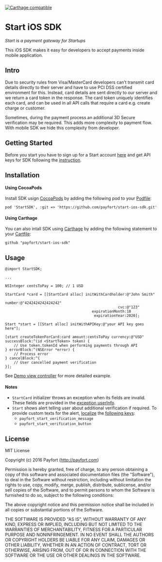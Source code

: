[![Carthage compatible](https://img.shields.io/badge/Carthage-compatible-4BC51D.svg?style=flat)](https://github.com/Carthage/Carthage)
# Start iOS SDK
*Start is a payment gateway for Startups*

This iOS SDK makes it easy for developers to accept payments inside mobile application.
## Intro
Due to security rules from Visa/MasterCard developers can’t transmit card details directly to their server and have to use PCI DSS certified environment for this. Instead, card details are sent directly to our server and we return a card token in the response. The card token uniquely identifies each card, and can be used in all API calls that require a card e.g. create charge or customer.

Sometimes, during the payment process an additional 3D Secure verification may be required. This adds more complexity to payment flow. With mobile SDK we hide this complexity from developer.
## Getting Started
Before you start you have to sign up for a Start account [here](https://dashboard.start.payfort.com/#/public/sign_up?secretLink=true) and get API keys for SDK following the [instruction](https://docs.start.payfort.com/guides/api_keys/#how-to-get-api-keys).
## Installation
#### Using CocoaPods
Install SDK usign [CocoaPods](https://guides.cocoapods.org/using/getting-started.html) by adding the following pod to your [Podfile](https://guides.cocoapods.org/using/using-cocoapods.html):

	pod 'StartSDK', :git => 'https://github.com/payfort/start-ios-sdk.git'
#### Using Carthage
You can also intall SDK using [Carthage](https://github.com/Carthage/Carthage#adding-frameworks-to-an-application) by adding the following statement to your [Cartfile](https://github.com/Carthage/Carthage/blob/master/Documentation/Artifacts.md#cartfile):

	github "payfort/start-ios-sdk"
## Usage
```objc
@import StartSDK;

...

NSInteger centsToPay = 100; // 1 USD

StartCard *card = [[StartCard alloc] initWithCardholder:@"John Smith"
                                                 number:@"4242424242424242"
                                                    cvc:@"123"
                                        expirationMonth:10
                                         expirationYear:2020];

Start *start = [[Start alloc] initWithAPIKey:@"your API key goes here"];

[start createTokenForCard:card amount:centsToPay currency:@"USD" successBlock:^(id <StartToken> token) {
	// Use token.tokenId when performing payments through API
} errorBlock:^(NSError *error) {
	// Process error
} cancelBlock:^{
	// User cancelled payment verification
}];
```
See [Demo view controller](Demo/Demo/ViewController.m) for more detailed example.
#### Notes
- `StartCard` initializer throws an exception when its fields are invalid. These fields are provided in the [exception userInfo](StartSDK/StartSDK/Models/StartCard.h).
- `Start` shows alert telling user about additional verification if required. To provide custom texts for the alert, [localize](https://www.oneskyapp.com/academy/learn-ios-localization/) the [following keys](StartSDK/StartSDK/Models/Start.h):
	- `payfort_start_verification_message`
	- `payfort_start_verification_button`

## License
MIT License

Copyright (c) 2016 Payfort (http://payfort.com)

Permission is hereby granted, free of charge, to any person obtaining a copy
of this software and associated documentation files (the "Software"), to deal
in the Software without restriction, including without limitation the rights
to use, copy, modify, merge, publish, distribute, sublicense, and/or sell
copies of the Software, and to permit persons to whom the Software is
furnished to do so, subject to the following conditions:

The above copyright notice and this permission notice shall be included in all
copies or substantial portions of the Software.

THE SOFTWARE IS PROVIDED "AS IS", WITHOUT WARRANTY OF ANY KIND, EXPRESS OR
IMPLIED, INCLUDING BUT NOT LIMITED TO THE WARRANTIES OF MERCHANTABILITY,
FITNESS FOR A PARTICULAR PURPOSE AND NONINFRINGEMENT. IN NO EVENT SHALL THE
AUTHORS OR COPYRIGHT HOLDERS BE LIABLE FOR ANY CLAIM, DAMAGES OR OTHER
LIABILITY, WHETHER IN AN ACTION OF CONTRACT, TORT OR OTHERWISE, ARISING FROM,
OUT OF OR IN CONNECTION WITH THE SOFTWARE OR THE USE OR OTHER DEALINGS IN THE
SOFTWARE.
